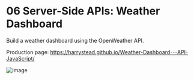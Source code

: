 # 06 Server-Side APIs: Weather Dashboard
Build a weather dashboard using the OpenWeather API.

Production page: https://harrystead.github.io/Weather-Dashboard---API-JavaScript/

![image](https://user-images.githubusercontent.com/69797257/100375641-095da080-3006-11eb-8059-40e909be2aad.png)
